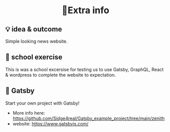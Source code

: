 <h1 align="center">📝Extra info</h1>

## 💡 idea & outcome
<p>Simple looking news website.</p>

## 🏫 school exercise
This is was a school excersise for testing us to use Gatsby, GraphQL, React & wordpress to complete the website to expectation.

## 🚀 Gatsby
Start your own project with Gatsby! 
- More info here: https://github.com/Sidge4real/Gatsby_example_project/tree/main/zenith
- website: https://www.gatsbyjs.com/
